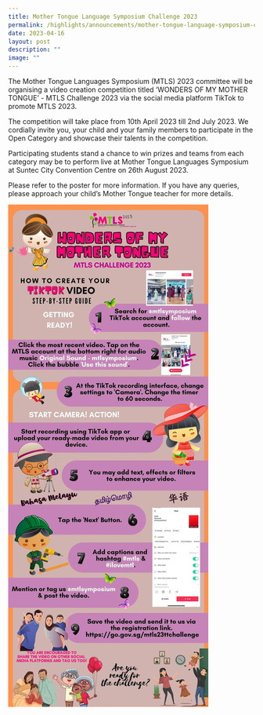 ```yaml
---
title: Mother Tongue Language Symposium Challenge 2023
permalink: /highlights/announcements/mother-tongue-language-symposium-challenge-2023/
date: 2023-04-16
layout: post
description: ""
image: ""
---
```

The Mother Tongue Languages Symposium (MTLS) 2023 committee will be organising a video creation competition titled ‘WONDERS OF MY MOTHER TONGUE’ - MTLS Challenge 2023 via the social media platform TikTok to promote MTLS 2023.

The competition will take place from 10th April 2023 till 2nd July 2023. We cordially invite you, your child and your family members to participate in the Open Category and showcase their talents in the competition.

Participating students stand a chance to win prizes and teams from each category may be to perform live at Mother Tongue Languages Symposium at Suntec City Convention Centre on 26th August 2023.

Please refer to the poster for more information. If you have any queries, please approach your child’s Mother Tongue teacher for more details.

![](/images/Highlights/mtls%20challenge%202023.jpg)